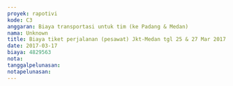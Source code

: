```yaml
---
proyek: rapotivi
kode: C3
anggaran: Biaya transportasi untuk tim (ke Padang & Medan)
nama: Unknown
title: Biaya tiket perjalanan (pesawat) Jkt-Medan tgl 25 & 27 Mar 2017 a.n Alinda dan Heychael utk diskusi Rapotivi 2 di Medan
date: 2017-03-17
biaya: 4829563
nota:
tanggalpelunasan:
notapelunasan:
---
```

